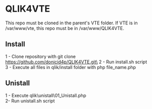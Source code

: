 ﻿# QLIK4VTE

 This repo must be cloned in the parent's VTE folder. If VTE is in /var/www/vte, this repo must be in /var/www/QLIK4VTE.

## Install
1 - Clone repository with git clone https://github.com/donicid4p/QLIK4VTE.git\
2 - Run install.sh script\
3 - Execute all files in qlik/install folder with php file_name.php

## Unistall
1 - Execute qlik\unistall\01_Unistall.php\
2- Run unistall.sh script
